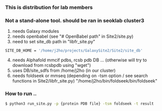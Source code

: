 ### This is distribution for lab members
### Not a stand-alone tool. should be ran in seoklab cluster3  
1. needs Galaxy modules
2. needs openbabel (see "# OpenBabel path" in Site2/site.py)
3. need to set site_db path in "libfr_site.py"
```bash
SITE_DB_HOME = '/home/j2ho/projects/GalaxySite2/Site2/site_db'
```
4. needs Alphafold mmcif pdbs, rcsb pdb DB ... (otherwise will try to download from rcsbpdb using "wget")
5. uses DB/site_sdfs from /home/j2ho (in our cluster)
6. needs foldseek or mmseq (depending on -tsm option / see search functions in Site2/libfr_site.py)
     "/home/j2ho/bin/foldseek/bin/foldseek"

### How to run ..
```bash
$ python3 run_site.py -p {protein PDB file} -tsm foldseek -t result
```
